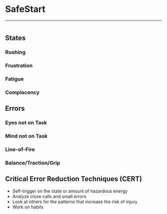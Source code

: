# SafeStart
---

```toc
```

## States

### Rushing
### Frustration
### Fatigue
### Complacency

## Errors

### Eyes not on Task
### Mind not on Task
### Line-of-Fire
### Balance/Traction/Grip

## Critical Error Reduction Techniques (CERT)

-	Self-trigger on the state or amount of hazardous energy
-	Analyze close calls and small errors
-	Look at others for the patterns that increase the risk of injury
-	Work on habits